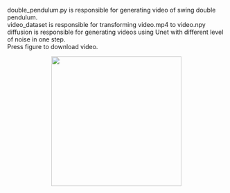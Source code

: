 double_pendulum.py is responsible for generating video of swing double pendulum.  
video_dataset is responsible for transforming video.mp4 to video.npy  
diffusion is responsible for generating videos using Unet with different level of noise in one step.  
Press figure to download video.
<p align="center">
  <a href="https://github.com/yzmy-02/diffusion_pendulum/releases/download/video/double_pendulum_114.mp4">
    <img src="https://github.com/yzmy-02/diffusion_pendulum/releases/download/video/114.png" width="300"/>
  </a>
</p>
